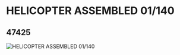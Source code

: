 # HELICOPTER ASSEMBLED 01/140
## 47425
![HELICOPTER ASSEMBLED 01/140](https://lc-www-live-s.legocdn.com/media/bricks/5/2/4207543.jpg)